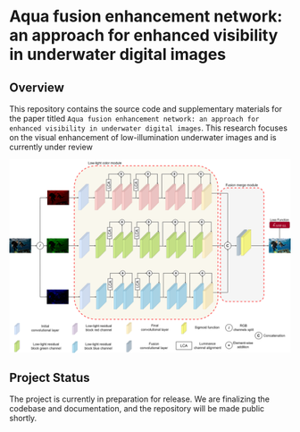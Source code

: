 # Aqua fusion enhancement network: an approach for enhanced visibility in underwater digital images

## Overview

This repository contains the source code and supplementary materials for the paper titled `Aqua fusion enhancement network: an approach for enhanced visibility in underwater digital images`. This research focuses on the visual enhancement of low-illumination underwater images and is currently under review

![View Image](AFEN.png)

## Project Status

The project is currently in preparation for release. We are finalizing the codebase and documentation, and the repository will be made public shortly.
